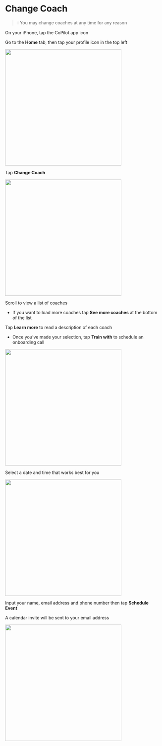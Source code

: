 # Change Coach

> :information_source: You may change coaches at any time for any reason

On your iPhone, tap the CoPilot app icon

Go to the **Home** tab, then tap your profile icon in the top left

<img src="png/08071464840337ea3e66f691a3f4ffdbd5f1d237.png" width="375">

Tap **Change Coach**

<img src="png/1a09c53b7a7371b883598d1b33f44ef794d0e75e.png" width="375">

Scroll to view a list of coaches

- If you want to load more coaches tap **See more coaches** at the bottom of the list

Tap **Learn more** to read a description of each coach

- Once you’ve made your selection, tap **Train with** to schedule an onboarding call

<img src="png/cc0fb145fc1ebd9d2f66a667b07898c19c264889.png" width="375">

Select a date and time that works best for you

<img src="png/12669889fb94b0b39f61fc8672258bde3bd222b2.png" width="375">

Input your name, email address and phone number then tap **Schedule Event**

A calendar invite will be sent to your email address

<img src="png/3406d5e68288bc1b7f6b9cc45bf7dd666d8e9dbf.png" width="375">
